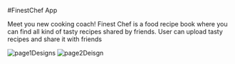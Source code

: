 #FinestChef App

Meet you new cooking coach!
Finest Chef is a food recipe book where you can
find all kind of tasty recipes shared by friends.
User can upload tasty recipes and share it with friends


![page1Designs](https://user-images.githubusercontent.com/107764659/191036268-79d74fd4-4e5e-4d5a-9b12-5c4eee289be9.jpg?raw=true)
![page2Deisgn](https://user-images.githubusercontent.com/107764659/191036362-02ff9638-fdda-4632-be04-9601995bdb4f.jpg?raw=true)
